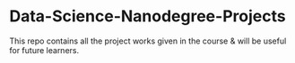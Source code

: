 # Data-Science-Nanodegree-Projects
This repo contains all the project works given in the course &amp; will be useful for future learners.
